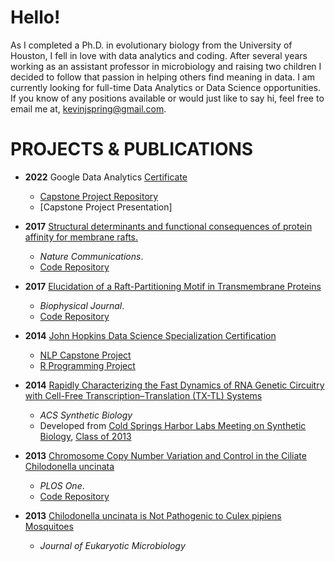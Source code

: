 <style>
header {
img {
  border-radius: 50%;
}
}
</style>

# Hello!

As I completed a Ph.D. in evolutionary biology from the University of Houston, I fell in love with data analytics and coding. After several years working as an assistant professor in microbiology and raising two children I decided to follow that passion in helping others find meaning in data. I am currently looking for full-time Data Analytics or Data Science opportunities. If you know of any positions available or would just like to say hi, feel free to email me at, [kevinjspring@gmail.com](mailto:kevinjspring@gmail.com).

# PROJECTS & PUBLICATIONS

- **2022** Google Data Analytics [Certificate](https://coursera.org/share/7fa4724233f9167c6ce0d62dea6bebeb)
	- [Capstone Project Repository](https://github.com/kjspring/Google-Analytics-Capstone-Cyclistic-Case-Study)
	- [Capstone Project Presentation]

- **2017** [Structural determinants and functional consequences of protein affinity for membrane rafts.](https://www.nature.com/articles/s41467-017-01328-3)
	- *Nature Communications*. 
	- [Code Repository](https://github.com/kjspring/GPMV-detect-and-quantify)

- **2017** [Elucidation of a Raft-Partitioning Motif in Transmembrane Proteins](http://dx.doi.org/10.1016/j.bpj.2014.11.3051)
	- *Biophysical Journal*. 
	- [Code Repository](https://github.com/kjspring/GPMV-detect-and-quantify)

- **2014** [John Hopkins Data Science Specialization Certification](/assets/img/'Coursera_Certificate_4ZJ8z4nkEe936825.pdf')
	- [NLP Capstone Project](https://stochastic.shinyapps.io/PredictionApp)
	- [R Programming Project](https://stochastic.shinyapps.io/dataDevProj)

- **2014** [Rapidly Characterizing the Fast Dynamics of RNA Genetic Circuitry with Cell-Free Transcription–Translation (TX-TL) Systems](http://pubs.acs.org/doi/abs/10.1021/sb400206c)
	- *ACS Synthetic Biology*
	- Developed from [Cold Springs Harbor Labs Meeting on Synthetic Biology](https://meetings.cshl.edu/courses.aspx?course=c-synbio&year=20), [Class of 2013](https://meetings.cshl.edu/alumni.aspx?course=C-SYNBIO&year=18)

- **2013** [Chromosome Copy Number Variation and Control in the Ciliate Chilodonella uncinata](http://journals.plos.org/plosone/article?id=10.1371/journal.pone.0056413)
	- *PLOS One*. 
	- [Code Repository](https://github.com/kjspring/Amitosis-Simulation)

- **2013** [Chilodonella uncinata is Not Pathogenic to Culex pipiens Mosquitoes](http://onlinelibrary.wiley.com/doi/10.1111/jeu.12028/abstract;jsessionid=6094B956BDEFACFB98A3B24359285DF6.f03t03)
	- *Journal of Eukaryotic Microbiology*